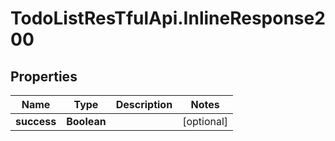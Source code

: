 # TodoListResTfulApi.InlineResponse200

## Properties
Name | Type | Description | Notes
------------ | ------------- | ------------- | -------------
**success** | **Boolean** |  | [optional] 
